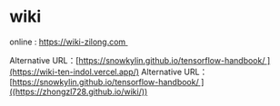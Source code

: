 # wiki
online : https://wiki-zilong.com 

Alternative URL：[https://snowkylin.github.io/tensorflow-handbook/ ](https://wiki-ten-indol.vercel.app/)
Alternative URL：[https://snowkylin.github.io/tensorflow-handbook/ ]((https://zhongzl728.github.io/wiki/))


